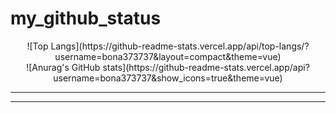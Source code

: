 # my_github_status

<div align="center">
![Top Langs](https://github-readme-stats.vercel.app/api/top-langs/?username=bona373737&layout=compact&theme=vue)
<div align="center">
![Anurag's GitHub stats](https://github-readme-stats.vercel.app/api?username=bona373737&show_icons=true&theme=vue)
<hr/>
</div>
<hr/>

